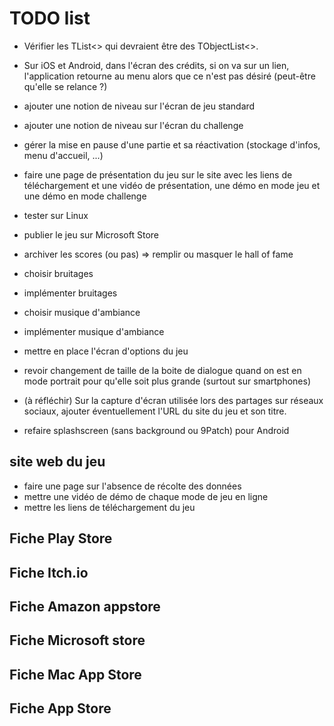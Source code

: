 # TODO list

* Vérifier les TList<> qui devraient être des TObjectList<>.

* Sur iOS et Android, dans l'écran des crédits, si on va sur un lien, l'application retourne au menu alors que ce n'est pas désiré (peut-être qu'elle se relance ?)

* ajouter une notion de niveau sur l'écran de jeu standard
* ajouter une notion de niveau sur l'écran du challenge
* gérer la mise en pause d'une partie et sa réactivation (stockage d'infos, menu d'accueil, ...)

* faire une page de présentation du jeu sur le site avec les liens de téléchargement et une vidéo de présentation, une démo en mode jeu et une démo en mode challenge

* tester sur Linux

* publier le jeu sur Microsoft Store

* archiver les scores (ou pas) => remplir ou masquer le hall of fame

* choisir bruitages
* implémenter bruitages
* choisir musique d'ambiance
* implémenter musique d'ambiance
* mettre en place l'écran d'options du jeu

* revoir changement de taille de la boite de dialogue quand on est en mode portrait pour qu'elle soit plus grande (surtout sur smartphones)

* (à réfléchir) Sur la capture d'écran utilisée lors des partages sur réseaux sociaux, ajouter éventuellement l'URL du site du jeu et son titre.

* refaire splashscreen (sans background ou 9Patch) pour Android

## site web du jeu

* faire une page sur l'absence de récolte des données
* mettre une vidéo de démo de chaque mode de jeu en ligne
* mettre les liens de téléchargement du jeu

## Fiche Play Store

## Fiche Itch.io

## Fiche Amazon appstore

## Fiche Microsoft store

## Fiche Mac App Store

## Fiche App Store

